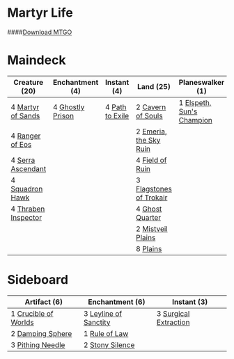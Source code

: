 # Martyr Life

####[Download MTGO](../collection/Martyr%20Life.txt)
# Maindeck

|                                        Creature (20)                                         |                                     Enchantment (4)                                     |                                      Instant (4)                                       |                                            Land (25)                                             |                                          Planeswalker (1)                                          |                                            Sorcery (6)                                             |
|----------------------------------------------------------------------------------------------|-----------------------------------------------------------------------------------------|----------------------------------------------------------------------------------------|--------------------------------------------------------------------------------------------------|----------------------------------------------------------------------------------------------------|----------------------------------------------------------------------------------------------------|
|4 [Martyr of Sands](http://gatherer.wizards.com/Pages/Card/Details.aspx?multiverseid=121263)  |4 [Ghostly Prison](http://gatherer.wizards.com/Pages/Card/Details.aspx?multiverseid=None)|4 [Path to Exile](http://gatherer.wizards.com/Pages/Card/Details.aspx?multiverseid=None)|2 [Cavern of Souls](http://gatherer.wizards.com/Pages/Card/Details.aspx?multiverseid=426057)      |1 [Elspeth, Sun's Champion](http://gatherer.wizards.com/Pages/Card/Details.aspx?multiverseid=394361)|2 [Proclamation of Rebirth](http://gatherer.wizards.com/Pages/Card/Details.aspx?multiverseid=107341)|
|4 [Ranger of Eos](http://gatherer.wizards.com/Pages/Card/Details.aspx?multiverseid=425844)    |                                                                                         |                                                                                        |2 [Emeria, the Sky Ruin](http://gatherer.wizards.com/Pages/Card/Details.aspx?multiverseid=389503) |                                                                                                    |4 [Wrath of God](http://gatherer.wizards.com/Pages/Card/Details.aspx?multiverseid=None)             |
|4 [Serra Ascendant](http://gatherer.wizards.com/Pages/Card/Details.aspx?multiverseid=438597)  |                                                                                         |                                                                                        |4 [Field of Ruin](http://gatherer.wizards.com/Pages/Card/Details.aspx?multiverseid=435415)        |                                                                                                    |                                                                                                    |
|4 [Squadron Hawk](http://gatherer.wizards.com/Pages/Card/Details.aspx?multiverseid=None)      |                                                                                         |                                                                                        |3 [Flagstones of Trokair](http://gatherer.wizards.com/Pages/Card/Details.aspx?multiverseid=116733)|                                                                                                    |                                                                                                    |
|4 [Thraben Inspector](http://gatherer.wizards.com/Pages/Card/Details.aspx?multiverseid=409784)|                                                                                         |                                                                                        |4 [Ghost Quarter](http://gatherer.wizards.com/Pages/Card/Details.aspx?multiverseid=430470)        |                                                                                                    |                                                                                                    |
|                                                                                              |                                                                                         |                                                                                        |2 [Mistveil Plains](http://gatherer.wizards.com/Pages/Card/Details.aspx?multiverseid=142014)      |                                                                                                    |                                                                                                    |
|                                                                                              |                                                                                         |                                                                                        |8 [Plains](http://gatherer.wizards.com/Pages/Card/Details.aspx?multiverseid=439601)               |                                                                                                    |                                                                                                    |


# Sideboard

|                                        Artifact (6)                                         |                                        Enchantment (6)                                         |                                         Instant (3)                                          |
|---------------------------------------------------------------------------------------------|------------------------------------------------------------------------------------------------|----------------------------------------------------------------------------------------------|
|1 [Crucible of Worlds](http://gatherer.wizards.com/Pages/Card/Details.aspx?multiverseid=None)|3 [Leyline of Sanctity](http://gatherer.wizards.com/Pages/Card/Details.aspx?multiverseid=397677)|3 [Surgical Extraction](http://gatherer.wizards.com/Pages/Card/Details.aspx?multiverseid=None)|
|2 [Damping Sphere](http://gatherer.wizards.com/Pages/Card/Details.aspx?multiverseid=443101)  |1 [Rule of Law](http://gatherer.wizards.com/Pages/Card/Details.aspx?multiverseid=48112)         |                                                                                              |
|3 [Pithing Needle](http://gatherer.wizards.com/Pages/Card/Details.aspx?multiverseid=425815)  |2 [Stony Silence](http://gatherer.wizards.com/Pages/Card/Details.aspx?multiverseid=425850)      |                                                                                              |

